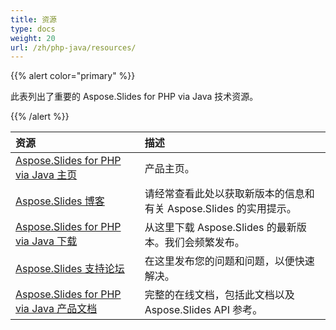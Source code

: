 ```yaml
---
title: 资源
type: docs
weight: 20
url: /zh/php-java/resources/
---
```


{{% alert color="primary" %}} 

此表列出了重要的 Aspose.Slides for PHP via Java 技术资源。

{{% /alert %}} 

|**资源**|**描述**|
| :- | :- |
|[Aspose.Slides for PHP via Java 主页](https://products.aspose.com/slides/php-java/)|产品主页。|
|[Aspose.Slides 博客](https://blog.aspose.com/category/slides/)|请经常查看此处以获取新版本的信息和有关 Aspose.Slides 的实用提示。|
|[Aspose.Slides for PHP via Java 下载](https://releases.aspose.com/php-java/repo/com/aspose/aspose-slides/)|从这里下载 Aspose.Slides 的最新版本。我们会频繁发布。|
|[Aspose.Slides 支持论坛](https://forum.aspose.com/c/slides/11)|在这里发布您的问题和问题，以便快速解决。|
|[Aspose.Slides for PHP via Java 产品文档](/slides/zh/php-java/)|完整的在线文档，包括此文档以及 Aspose.Slides API 参考。|